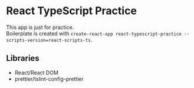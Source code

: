 # React TypeScript Practice

This app is just for practice.  
Boilerplate is created with `create-react-app react-typescript-practice --scripts-version=react-scripts-ts`.

## Libraries

- React/React DOM
- prettier/tslint-config-prettier
